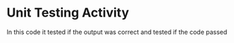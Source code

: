 # Unit Testing Activity
In this code it tested if the output was correct and tested if the code passed
